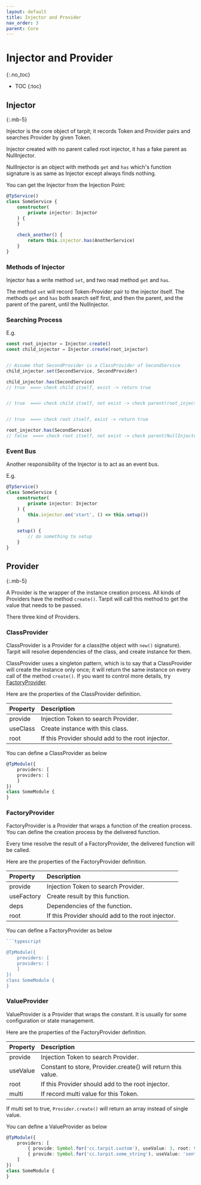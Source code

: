 ```yaml
---
layout: default
title: Injector and Provider
nav_order: 3
parent: Core
---
```


# Injector and Provider
{:.no_toc}

- TOC
{:toc}

## Injector
{:.mb-5}

Injector is the core object of tarpit; it records Token and Provider pairs and searches Provider by given Token.

Injector created with no parent called root injector, it has a fake parent as NullInjector.

NullInjector is an object with methods `get` and `has` which's function signature is as same as Injector except always finds nothing.

You can get the Injector from the Injection Point:

```typescript
@TpService()
class SomeService {
    constructor(
        private injector: Injector
    ) {
    }
    
    check_another() {
        return this.injector.has(AnotherService)
    }
}
```

### Methods of Injector

Injector has a write method `set`, and two read method `get` and `has`.

The method `set` will record Token-Provider pair to the injector itself.
The methods `get` and `has` both search self first, and then the parent, and the parent of the parent, until the NullInjector.

### Searching Process

E.g.

```typescript
const root_injector = Injector.create()
const child_injector = Injector.create(root_injector)


// Assume that SecondProvider is a ClassProvider of SecondService
child_injector.set(SecondService, SecondProvider) 

child_injector.has(SecondService) 
// true  ===> check child itself, exist -> return true


// true  ===> check child itself, not exist -> check parent(root_injector), exist -> return true


// true  ===> check root itself, exist -> return true

root_injector.has(SecondService) 
// false  ===> check root itself, not exist -> check parent(NullInjector) -> return false
```

### Event Bus

Another responsibility of the Injector is to act as an event bus.

E.g.

```typescript
@TpService()
class SomeService {
    constructor(
        private injector: Injector
    ) {
        this.injector.on('start', () => this.setup())
    }

    setup() {
        // do something to setup
    }
}
```

## Provider
{:.mb-5}

A Provider is the wrapper of the instance creation process. All kinds of Providers have the method `create()`. 
Tarpit will call this method to get the value that needs to be passed.

There three kind of Providers.

### ClassProvider

ClassProvider is a Provider for a class(the object with `new()` signature).
Tarpit will resolve dependencies of the class, and create instance for them.

ClassProvider uses a singleton pattern, which is to say that a ClassProvider will create the instance only once; 
it will return the same instance on every call of the method `create()`.
If you want to control more details, try [FactoryProvider](#factoryprovider).

Here are the properties of the ClassProvider definition.

| Property  | Description                                       |
|:----------|:--------------------------------------------------|
| provide   | Injection Token to search Provider.               |
| useClass  | Create instance with this class.                  |
| root      | If this Provider should add to the root injector. |

You can define a ClassProvider as below

```typescript
@TpModule({
    providers: [
    providers: [
    ]
})
class SomeModule {
}
```

### FactoryProvider

FactoryProvider is a Provider that wraps a function of the creation process.
You can define the creation process by the delivered function.

Every time resolve the result of a FactoryProvider, the delivered function will be called.

Here are the properties of the FactoryProvider definition.

| Property  | Description                                       |
|:----------|:--------------------------------------------------|
| provide   | Injection Token to search Provider.               |
| useFactory| Create result by this function.                   |
| deps      | Dependencies of the function.                     |
| root      | If this Provider should add to the root injector. |

You can define a FactoryProvider as below

```typescript
```typescript

@TpModule({
    providers: [
    providers: [
    ]
})
class SomeModule {
}
```

### ValueProvider

ValueProvider is a Provider that wraps the constant.
It is usually for some configuration or state management.

Here are the properties of the FactoryProvider definition.

| Property  | Description                                                   |
|:----------|:--------------------------------------------------------------|
| provide   | Injection Token to search Provider.                           |
| useValue  | Constant to store, Provider.create() will return this value.  |
| root      | If this Provider should add to the root injector.             |
| multi     | If record multi value for this Token.                   |

If multi set to true, `Provider.create()` will return an array instead of single value.

You can define a ValueProvider as below

```typescript
@TpModule({
    providers: [
        { provide: Symbol.for('cc.tarpit.custom'), useValue: 3, root: true}, 
        { provide: Symbol.for('cc.tarpit.some_string'), useValue: 'sentence', multi: true }, 
    ]
})
class SomeModule {
}
```
